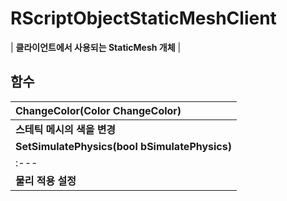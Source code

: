 # **RScriptObjectStaticMeshClient**

| **클라이언트에서 사용되는 StaticMesh 개체** |
## **함수**

| **ChangeColor(Color ChangeColor)** |
| :--- |
| **스테틱 메시의 색을 변경** |
| **SetSimulatePhysics(bool bSimulatePhysics)** |
| :--- |
| **물리 적용 설정** |
